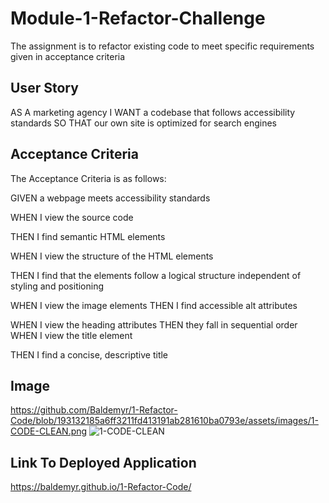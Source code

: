# Module-1-Refactor-Challenge
The assignment is to refactor existing code to meet specific requirements given in acceptance criteria

## User Story
AS A marketing agency I WANT a codebase that follows accessibility standards SO THAT our own site is optimized for search engines

## Acceptance Criteria
The Acceptance Criteria is as follows:

GIVEN a webpage meets accessibility standards 

WHEN I view the source code 

THEN I find semantic HTML elements 

WHEN I view the structure of the HTML elements 

THEN I find that the elements follow a logical structure independent of styling and positioning 

WHEN I view the image elements THEN I find accessible alt attributes 

WHEN I view the heading attributes THEN they fall in sequential order WHEN I view the title element 

THEN I find a concise, descriptive title

## Image
https://github.com/Baldemyr/1-Refactor-Code/blob/193132185a6ff3211fd413191ab281610ba0793e/assets/images/1-CODE-CLEAN.png
![1-CODE-CLEAN](https://user-images.githubusercontent.com/46965040/179630137-ed3d7107-342b-4511-b867-7a61980ef84e.png)

## Link To Deployed Application
https://baldemyr.github.io/1-Refactor-Code/
